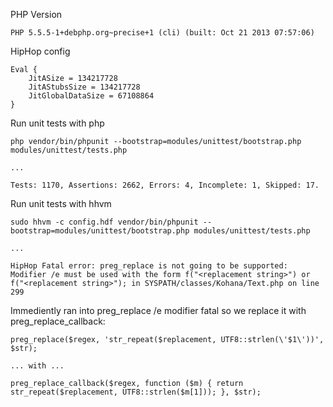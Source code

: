 PHP Version

	PHP 5.5.5-1+debphp.org~precise+1 (cli) (built: Oct 21 2013 07:57:06)


HipHop config

	Eval {
        JitASize = 134217728
        JitAStubsSize = 134217728
        JitGlobalDataSize = 67108864
	}


Run unit tests with php

	php vendor/bin/phpunit --bootstrap=modules/unittest/bootstrap.php modules/unittest/tests.php

	...

	Tests: 1170, Assertions: 2662, Errors: 4, Incomplete: 1, Skipped: 17.


Run unit tests with hhvm

	sudo hhvm -c config.hdf vendor/bin/phpunit --bootstrap=modules/unittest/bootstrap.php modules/unittest/tests.php

	...

	HipHop Fatal error: preg_replace is not going to be supported: Modifier /e must be used with the form f("<replacement string>") or f("<replacement string>"); in SYSPATH/classes/Kohana/Text.php on line 299


Immediently ran into preg_replace /e modifier fatal so we replace it with preg_replace_callback:

	preg_replace($regex, 'str_repeat($replacement, UTF8::strlen(\'$1\'))', $str);

	... with ...

	preg_replace_callback($regex, function ($m) { return str_repeat($replacement, UTF8::strlen($m[1])); }, $str);

